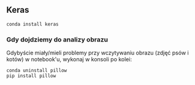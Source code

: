 ## Keras

```
conda install keras
```

### Gdy dojdziemy do analizy obrazu
Gdybyście miały/mieli problemy przy wczytywaniu obrazu (zdjęć psów i kotów) w notebook'u, wykonaj w konsoli po kolei:
```
conda uninstall pillow
pip install pillow
```
